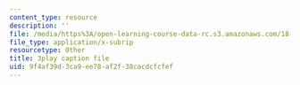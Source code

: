```yaml
---
content_type: resource
description: ''
file: /media/https%3A/open-learning-course-data-rc.s3.amazonaws.com/18-06-linear-algebra-spring-2010/9f4af39d3ca9ee78af2f38cacdcfcfef_vF7eyJ2g3kU.srt
file_type: application/x-subrip
resourcetype: Other
title: 3play caption file
uid: 9f4af39d-3ca9-ee78-af2f-38cacdcfcfef
---
```

